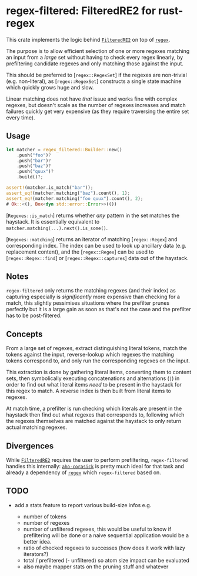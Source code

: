 # regex-filtered: FilteredRE2 for rust-regex

This crate implements the logic behind [`FilteredRE2`] on top of
[`regex`].

The purpose is to allow efficient selection of one or more regexes
matching an input from a *large* set without having to check every
regex linearly, by prefiltering candidate regexes and only matching
those against the input.

This should be preferred to [`regex::RegexSet`] if the regexes are
non-trivial (e.g. non-literal), as [`regex::RegexSet`] constructs a
single state machine which quickly grows huge and slow.

Linear matching does not have *that* issue and works fine with complex
regexes, but doesn't scale as the number of regexes increases and
match failures quickly get very expensive (as they require traversing
the entire set every time).

## Usage

``` rust
let matcher = regex_filtered::Builder::new()
    .push("foo")?
    .push("bar")?
    .push("baz")?
    .push("quux")?
    .build()?;

assert!(matcher.is_match("bar"));
assert_eq!(matcher.matching("baz").count(), 1);
assert_eq!(matcher.matching("foo quux").count(), 2);
# Ok::<(), Box<dyn std::error::Error>>(())
```

[`Regexes::is_match`] returns whether *any* pattern in the set matches
the haystack. It is essentially equivalent to
`matcher.matching(...).next().is_some()`.

[`Regexes::matching`] returns an iterator of matching [`regex::Regex`]
and corresponding index. The index can be used to look up ancillary
data (e.g. replacement content), and the [`regex::Regex`] can be used
to [`regex::Regex::find`] or [`regex::Regex::captures`] data out of
the haystack.

## Notes

`regex-filtered` only returns the matching regexes (and their index)
as capturing especially is *significantly* more expensive than
checking for a match, this slightly pessimises situations where the
prefilter prunes perfectly but it is a large gain as soon as that's
not the case and the prefilter has to be post-filtered.

## Concepts

From a large set of regexes, extract distinguishing literal tokens,
match the tokens against the input, reverse-lookup which regexes the
matching tokens correspond to, and only run the corresponding regexes
on the input.

This extraction is done by gathering literal items, converting them to
content sets, then symbolically executing concatenations and
alternations (`|`) in order to find out what literal items *need* to
be present in the haystack for this regex to match. A reverse index is
then built from literal items to regexes.

At match time, a prefilter is run checking which literals are present
in the haystack then find out what regexes that corresponds to,
following which the regexes themselves are matched against the
haystack to only return actual matching regexes.

## Divergences

While [`FilteredRE2`] requires the user to perform prefiltering,
`regex-filtered` handles this internally: [`aho-corasick`] is pretty
much ideal for that task and already a dependency of [`regex`] which
`regex-filtered` based on.

## TODO

- add a stats feature to report various build-size infos e.g.

  - number of tokens
  - number of regexes
  - number of unfiltered regexes, this would be useful to know if
    prefiltering will be done or a naive sequential application would
    be a better idea.
  - ratio of checked regexes to successes (how does it work with lazy
    iterators?)
  - total / prefiltered (- unfiltered) so atom size impact can be
    evaluated
  - also maybe mapper stats on the pruning stuff and whatever
  
[`aho-corasick`]: https://docs.rs/aho-corasick/
[`FilteredRE2`]: https://github.com/google/re2/blob/main/re2/filtered_re2.h
[`regex`]: https://docs.rs/regex/
[`regex-syntax`]: https://docs.rs/regex-syntax/
